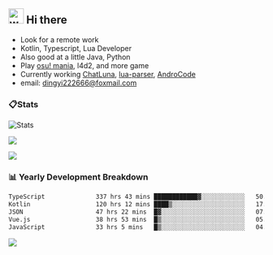 ## <img alt="wave" src="https://raw.githubusercontent.com/MartinHeinz/MartinHeinz/master/wave.gif" width="30px"> Hi there

- Look for a remote work
- Kotlin, Typescript, Lua Developer
- Also good at a little Java, Python
- Play [osu! mania](https://osu.ppy.sh/users/29808669), l4d2, and more game
- Currently working [ChatLuna](https://github.com/ChatLunaLab), [lua-parser](https://github.com/dingyi222666/lua-parser), [AndroCode](https://github.com/dingyi222666/AndroCode)
- email: [dingyi222666@foxmail.com](mailto:dingyi222666@foxmail.com)

### 📋Stats

![Stats](https://github-readme-stats.vercel.app/api?username=dingyi222666&show_icons=true&icon_color=47A69E&title_color=47A69E&count_private=true)    

![](https://api.githubtrends.io/user/svg/dingyi222666/langs?time_range=one_year&include_private=True&loc_metric=changed&theme=classic)

![](http://github-profile-summary-cards.vercel.app/api/cards/productive-time?username=dingyi222666&theme=nord_dark&utcOffset=8)

### 📊 Yearly Development Breakdown

<!--START_SECTION:waka-->

```txt
TypeScript              337 hrs 43 mins ████████████▓░░░░░░░░░░░░   50.09 %
Kotlin                  120 hrs 12 mins ████▒░░░░░░░░░░░░░░░░░░░░   17.83 %
JSON                    47 hrs 22 mins  █▓░░░░░░░░░░░░░░░░░░░░░░░   07.03 %
Vue.js                  38 hrs 53 mins  █▒░░░░░░░░░░░░░░░░░░░░░░░   05.77 %
JavaScript              33 hrs 5 mins   █▒░░░░░░░░░░░░░░░░░░░░░░░   04.91 %
```

<!--END_SECTION:waka-->

![](https://komarev.com/ghpvc/?username=dingyi222666)
